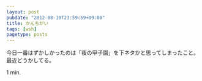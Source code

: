 ```yaml
---
layout: post
pubdate: "2012-08-10T23:59:59+09:00"
title: かんちがい
tags: [wsh]
pagetype: posts
---
```

今日一番はずかしかったのは「夜の甲子園」を下ネタかと思ってしまったこと。最近どうかしてる。

1 min.
